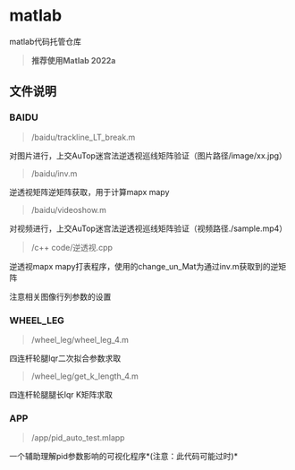 # matlab
matlab代码托管仓库

> **推荐使用Matlab 2022a**



## 文件说明

### BAIDU

> /baidu/trackline_LT_break.m

对图片进行，上交AuTop迷宫法逆透视巡线矩阵验证（图片路径/image/xx.jpg）



> /baidu/inv.m

逆透视矩阵逆矩阵获取，用于计算mapx mapy



> /baidu/videoshow.m

对视频进行，上交AuTop迷宫法逆透视巡线矩阵验证（视频路径./sample.mp4）



> /c++ code/逆透视.cpp

逆透视mapx mapy打表程序，使用的change_un_Mat为通过inv.m获取到的逆矩阵

注意相关图像行列参数的设置

### WHEEL_LEG

> /wheel_leg/wheel_leg_4.m

四连杆轮腿lqr二次拟合参数求取



> /wheel_leg/get_k_length_4.m

四连杆轮腿腿长lqr K矩阵求取

### APP

> /app/pid_auto_test.mlapp

一个辅助理解pid参数影响的可视化程序*(注意：此代码可能过时)*